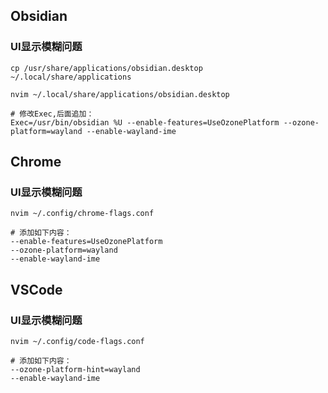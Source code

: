 
## Obsidian

### UI显示模糊问题

```shell
cp /usr/share/applications/obsidian.desktop ~/.local/share/applications

nvim ~/.local/share/applications/obsidian.desktop

# 修改Exec,后面追加：
Exec=/usr/bin/obsidian %U --enable-features=UseOzonePlatform --ozone-platform=wayland --enable-wayland-ime
```

## Chrome

### UI显示模糊问题

```shell
nvim ~/.config/chrome-flags.conf

# 添加如下内容：
--enable-features=UseOzonePlatform
--ozone-platform=wayland
--enable-wayland-ime
```

## VSCode

### UI显示模糊问题

```shell
nvim ~/.config/code-flags.conf

# 添加如下内容：
--ozone-platform-hint=wayland
--enable-wayland-ime
```
